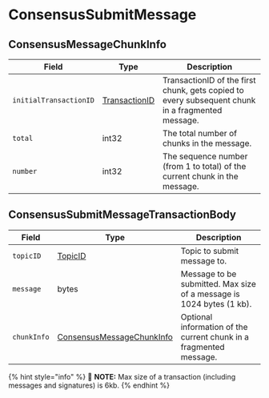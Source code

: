 # ConsensusSubmitMessage

## ConsensusMessageChunkInfo

| Field                  | Type                                             | Description                                                                                      |
| ---------------------- | ------------------------------------------------ | ------------------------------------------------------------------------------------------------ |
| `initialTransactionID` | [TransactionID](../basic-types/transactionid.md) | TransactionID of the first chunk, gets copied to every subsequent chunk in a fragmented message. |
| `total`                | int32                                            | The total number of chunks in the message.                                                       |
| `number`               | int32                                            | The sequence number (from 1 to total) of the current chunk in the message.                       |

## ConsensusSubmitMessageTransactionBody

| Field       | Type                                                                             | Description                                                           |
| ----------- | -------------------------------------------------------------------------------- | --------------------------------------------------------------------- |
| `topicID`   | [TopicID](../basic-types/topicid.md)                                             | Topic to submit message to.                                           |
| `message`   | bytes                                                                            | Message to be submitted. Max size of a message is 1024 bytes (1 kb).  |
| `chunkInfo` | [ConsensusMessageChunkInfo](consensussubmitmessage.md#consensusmessagechunkinfo) | Optional information of the current chunk in a fragmented message.    |

{% hint style="info" %}
🚨 **NOTE:** Max size of a transaction (including messages and signatures) is 6kb.
{% endhint %}
